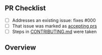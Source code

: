 <!--
👋 Hi, thanks for sending a PR to typescript-eslint! 💖
Please fill out all fields below -- otherwise we may not be able to review your PR.
-->

## PR Checklist

-   [ ] Addresses an existing issue: fixes #000
-   [ ] That issue was marked as [accepting prs](https://github.com/typescript-eslint/typescript-eslint/issues?q=is%3Aopen+is%3Aissue+label%3A%22accepting+prs%22)
-   [ ] Steps in [CONTRIBUTING.md](https://github.com/typescript-eslint/typescript-eslint/blob/master/CONTRIBUTING.md) were taken

## Overview

<!-- Description of what is changed and how the code change does that. -->
